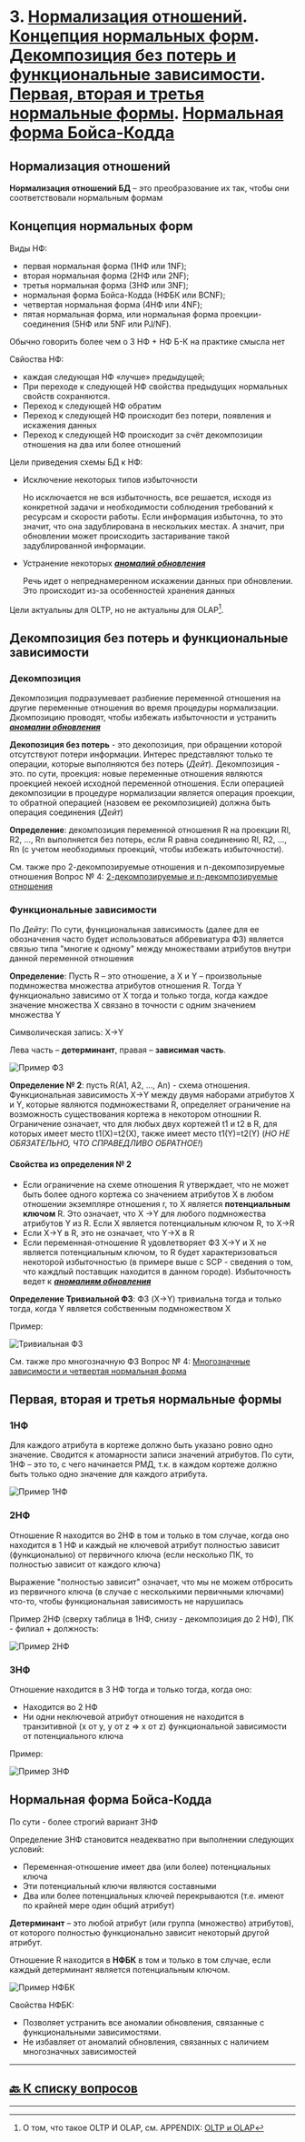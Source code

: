 # 3. [Нормализация отношений](#нормализация-отношений). [Концепция нормальных форм](#концепция-нормальных-форм). [Декомпозиция без потерь и функциональные зависимости](#декомпозиция-без-потерь-и-функциональные-зависимости). [Первая, вторая и третья нормальные формы](#первая-вторая-и-третья-нормальные-формы). [Нормальная форма Бойса-Кодда](#нормальная-форма-бойса-кодда)

## Нормализация отношений

**Нормализация отношений БД** – это преобразование их так, чтобы они соответствовали нормальным формам

## Концепция нормальных форм

Виды НФ:

- первая нормальная форма (1НФ или 1NF);
- вторая нормальная форма (2НФ или 2NF);
- третья нормальная форма (3НФ или 3NF);
- нормальная форма Бойса-Кодда (НФБК или BCNF);
- четвертая нормальная форма (4НФ или 4NF);
- пятая нормальная форма, или нормальная форма проекции-соединения (5НФ или 5NF или PJ/NF).

Обычно говорить более чем о 3 НФ + НФ Б-К на практике смысла нет

Свйоства НФ:

- каждая следующая НФ «лучше» предыдущей;
- При переходе к следующей НФ свойства предыдущих нормальных свойств сохраняются.
- Переход к следующей НФ обратим
- Переход к следующей НФ происходит без потери, появления  и искажения данных
- Переход к следующей НФ происходит за счёт декомпозиции отношения на два или более отношений

Цели приведения схемы БД к НФ:

- Исключение некоторых типов избыточности

  Но исключается не вся избыточность, все решается, исходя из конкретной задачи и необходимости соблюдения требований к ресурсам и скорости работы. Если информация избыточна, то это значит, что она задублирована в нескольких местах. А значит, при обновлении может происходить застаривание такой задублированной информации.

- Устранение некоторых [***аномалий обновления***](APPENDIX.md#аномалии-обновления)

  Речь идет о непреднамеренном искажении данных при обновлении. Это происходит из-за особенностей хранения данных

Цели актуальны для OLTP, но не актуальны для OLAP[^1].

## Декомпозиция без потерь и функциональные зависимости

### Декомпозиция

Декомпозиция подразумевает разбиение переменной отношения на другие переменные отношения во время процедуры нормализации. Дкомпозицию проводят, чтобы избежать избыточности и устранить [***аномалии обновления***](APPENDIX.md#аномалии-обновления)

**Декопозиция без потерь** - это декопозиция, при обращении которой отсутствуют потери информации. Интерес представляют только те операции, которые выполняются без потерь (*Дейт*). Декомпозиция - это. по сути, проекция: новые переменные отношения являются проекцией некоей исходной переменной отношения. Если операцией декомпозиции в процедуре нормализации является операция проекции, то обратной операцией (назовем ее рекомпозицией) должна быть операция соединения (*Дейт*)

**Определение**: декомпозиция переменной отношения R на проекции Rl, R2, ..., Rn выполняется без потерь, если R равна соединению Rl, R2, ..., Rn (с учетом необходимых проекций, чтобы избежать избыточности).

См. также про 2-декомпозируемые отношения и n-декомпозируемые отношения Вопрос № 4: [2-декомпозируемые и n-декомпозируемые отношения](04.md#2-декомпозируемые-и-n-декомпозируемые-отношения)

### Функциональные зависимости

По *Дейту*: По сути, функциональная зависимость (далее для ее обозначения часто будет использоваться аббревиатура ФЗ) является связью типа "многие к одному" между множествами атрибутов внутри данной переменной отношения

**Определение**: Пусть R – это отношение, а X и Y – произвольные подмножества множества атрибутов отношения R. Тогда Y функционально зависимо от X тогда и только тогда, когда каждое значение множества X связано в точности с одним значением множества Y

Символическая запись: X→Y

Лева часть – **детерминант**, правая – **зависимая часть**.

![Пример ФЗ](pics/003_001.png)

**Определение № 2**: пусть R(A1, A2, ..., An) - схема отношения. Функциональная зависимость X→Y между двумя наборами атрибутов X и Y, которые являются подмножествами R, определяет ограничение на возможность существования кортежа в некотором отношнии R. Ограничение означает, что для любых двух кортежей t1 и t2 в R, для которых имеет место t1(X)=t2(X), также имеет место t1(Y)=t2(Y) (*НО НЕ ОБЯЗАТЕЛЬНО, ЧТО СПРАВЕДЛИВО ОБРАТНОЕ!*)

#### **Свойства из определения № 2**

- Если ограничение на схеме отношения R утверждает, что не может быть более одного кортежа со значением атрибутов X в любом отношении экземпляре отношения r, то X является **потенциальным ключом** R. Это означает, что X →Y для любого подмножества атрибутов Y из R. Если X является потенциальным ключом R, то X→R
- Если X→Y в R, это не означает, что Y→X в R
- Если переменная-отношение R удовлетворяет ФЗ X→Y и X не является потенциальным ключом, то R будет характеризоваться некоторой избыточностью (в примере выше с SCP - сведения о том, что каждлый поставщик находится в данном городе). Избыточность ведет к [***аномалиям обновления***](APPENDIX.md#аномалии-обновления)

 **Определение Тривиальной ФЗ**: ФЗ (X→Y) тривиальна тогда и только тогда, когда Y является собственным подмножеством X

Пример:

![Тривиальная ФЗ](pics/003_002.png)

См. также про многозначную ФЗ Вопрос № 4: [Многозначные зависимости и четвертая нормальная форма](04.md#многозначные-зависимости-и-четвертая-нормальная-форма)

## Первая, вторая и третья нормальные формы

### 1НФ

Для каждого атрибута в кортеже должно быть указано ровно одно значение. Сводится к атомарности записи значений атрибутов. По сути, 1НФ – это то, с чего начинается РМД, т.к. в каждом кортеже должно быть только одно значение для каждого атрибута.

![Пример 1НФ](pics/003_003.png)

### 2НФ

Отношение R находится во 2НФ в том и только в том случае, когда оно находится в 1 НФ и каждый не ключевой атрибут полностью зависит (функционально) от первичного ключа (если несколько ПК, то полностью зависит от каждого ключа)

Выражение "полностью зависит" означает, что мы не можем отбросить из первичного ключа (в случае с несколькими первичными ключами) что-то, чтобы функциональная зависимость не нарушилась

Пример 2НФ (сверху таблица в 1НФ, снизу - декомпозиция до 2 НФ), ПК - филиал + должность:

![Пример 2НФ](pics/003_004.png)

### 3НФ

Отношение находится в 3 НФ тогда и только тогда, когда оно:

- Находится во 2 НФ
- Ни одни неключевой атрибут отношения не находится в транзитивной (x от y, y от z => x от z) функциональной зависимости от потенциального ключа

Пример:

![Пример 3НФ](pics/003_005.png)

## Нормальная форма Бойса-Кодда

По сути - более строгий вариант 3НФ

Определение 3НФ становится неадекватно при выполнении следующих условий:

- Переменная-отношение имеет два (или более) потенциальных ключа
- Эти потенциальный ключи являются составными
- Два или более потенциальных ключей перекрываются (т.е. имеют по крайней мере один общий атрибут)

**Детерминант** – это любой атрибут (или группа (множество) атрибутов), от которого полностью функционально зависит некоторый другой атрибут.

Отношение R находится в **НФБК** в том и только в том случае, если каждый детерминант является потенциальным ключом.

![Пример НФБК](pics/003_006.png)

Свойства НФБК:

- Позволяет устранить все аномалии обновления, связанные с функциональными зависимостями.
- Не избавляет от аномалий обновления, связанных с наличием многозначных зависимостей

---

## [:back: **К списку вопросов**](../README.md)

---

[^1]: О том, что такое OLTP И OLAP, см. APPENDIX: [OLTP и OLAP](APPENDIX.md#oltp-и-olap)
